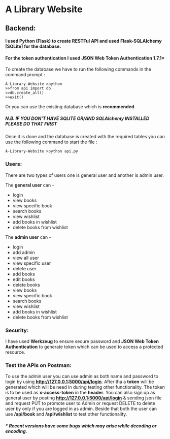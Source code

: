 # A Library Website

## Backend:

#### I used Python (Flask) to create RESTFul API and used Flask-SQLAlchemy [SQLite] for the database.
#### For the token authentication I used JSON Web Token Authentication 1.7.1*

To create the database we have to run the following commands in the command prompt :

```console
A-Library-Website >python
>>from api import db
>>db.create_all()
>>exit()
```
Or you can use the existing database which is **recommended**.

##### N.B. IF YOU DON'T HAVE SQLITE OR/AND SQLAlchemy INSTALLED PLEASE DO THAT FIRST

Once it is done and the database is created with the required tables you can use the following command to start the file :

```console
A-Library-Website >python api.py
```


### Users:

There are two types of users one is general user and another is admin user. 

The **general user** can - 

* login
* view books
* view specific book
* search books
* view wishlist
* add books in wishlist
* delete books from wishlist

The **admin user** can -

* login
* add admin
* view all user
* view specific user
* delete user
* add books
* edit books
* delete books
* view books
* view specific book 
* search books
* view wishlist
* add books in wishlist
* delete books from wishlist

### Security:

I have used **Werkzeug** to ensure secure password and **JSON Web Token Authentication** to generate token which can be used to access a protected resource.

### Test the APIs on Postman:

To use the admin user you can use admin as both name and password to login by using **http://127.0.0.1:5000/api/login**. After tha a **token** will be generated which
will be need in during testing other functionality. The token is to be used as **x-access-token** in the **header**. You can also sign up as general user by posting 
**http://127.0.0.1:5000/api/login** & sending json file and request PUT to promote user to Admin or request DELETE to delete user by only if you are logged in as admin.
Beside that both the user can use **/api/book** and **/api/wishlist** to test other functionality. 



##### * Recent versions have some bugs which may arise while decoding or encoding. 

